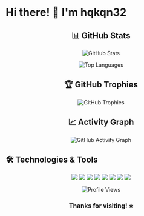 # Hi there! 👋 I'm hqkqn32

<div align="center">

## 📊 GitHub Stats

![GitHub Stats](https://github-readme-stats.vercel.app/api?username=hqkqn32&show_icons=true&theme=radical&include_all_commits=true&count_private=true)

![Top Languages](https://github-readme-stats.vercel.app/api/top-langs/?username=hqkqn32&layout=compact&theme=radical&langs_count=8)

## 🏆 GitHub Trophies
![GitHub Trophies](https://github-profile-trophy.vercel.app/?username=hqkqn32&theme=onedark&row=1&column=6)

## 📈 Activity Graph
![GitHub Activity Graph](https://github-readme-activity-graph.vercel.app/graph?username=hqkqn32&theme=react-dark)

</div>


## 🛠️ Technologies & Tools

<p align="center">
  <img src="https://img.shields.io/badge/-JavaScript-F7DF1E?style=flat-square&logo=javascript&logoColor=black" />
  <img src="https://img.shields.io/badge/-HTML5-E34F26?style=flat-square&logo=html5&logoColor=white" />
  <img src="https://img.shields.io/badge/-CSS3-1572B6?style=flat-square&logo=css3&logoColor=white" />
  <img src="https://img.shields.io/badge/-React-61DAFB?style=flat-square&logo=react&logoColor=black" />
  <img src="https://img.shields.io/badge/-Node.js-339933?style=flat-square&logo=node.js&logoColor=white" />
  <img src="https://img.shields.io/badge/-Git-F05032?style=flat-square&logo=git&logoColor=white" />
  <img src="https://img.shields.io/badge/-GitHub-181717?style=flat-square&logo=github&logoColor=white" />
  <img src="https://img.shields.io/badge/-VS%20Code-007ACC?style=flat-square&logo=visual-studio-code&logoColor=white" />
</p>



<div align="center">

![Profile Views](https://komarev.com/ghpvc/?username=hqkqn32&color=blueviolet&style=flat)

### Thanks for visiting! ⭐

</div>
